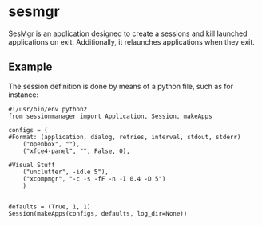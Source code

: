 sesmgr
======

SesMgr is an application designed to create a sessions and kill launched applications on exit.
Additionally, it relaunches applications when they exit.

Example
-------
The session definition is done by means of a python file, such as for instance:


    #!/usr/bin/env python2
	from sessionmanager import Application, Session, makeApps

  	configs = (
    #Format: (application, dialog, retries, interval, stdout, stderr)
		("openbox", ""),
		("xfce4-panel", "", False, 0),

	#Visual Stuff
		("unclutter", -idle 5"),
		("xcompmgr", "-c -s -fF -n -I 0.4 -D 5")
		)


	defaults = (True, 1, 1)
	Session(makeApps(configs, defaults, log_dir=None))

